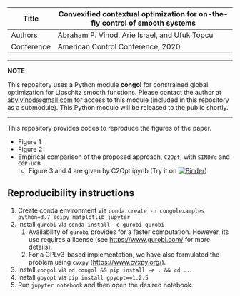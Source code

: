 | Title      | Convexified contextual optimization for on-the-fly control of smooth systems                 |
|------------|----------------------------------------------------------------------------------------------|
| Authors    | Abraham P. Vinod, Arie Israel, and Ufuk Topcu                                                |
| Conference | American Control Conference, 2020                                                            |

---
**NOTE**

This repository uses a Python module **congol** for constrained global optimization for Lipschitz smooth functions. Please contact the author at [aby.vinod@gmail.com](mailto:aby.vinod@gmail.com) for access to this module (included in this repository as a submodule). This Python module will be released to the public shortly.

---

This repository provides codes to reproduce the figures of the paper.
- Figure 1
- Figure 2
- Empirical comparison of the proposed approach, `C2Opt`, with `SINDYc` and `CGP-UCB`
    - Figure 3 and 4 are given by C2Opt.ipynb (Try it on [![Binder](https://mybinder.org/badge_logo.svg)](https://mybinder.org/v2/gh/abyvinod/ACC2020_C2Opt/master?filepath=C2Opt.ipynb))

## Reproducibility instructions

1. Create conda environment via `conda create -n
   congolexamples python=3.7 scipy matplotlib jupyter`
1. Install `gurobi` via `conda install -c gurobi gurobi`
    1. Availability of `gurobi` provides for a faster computation. However, 
       its use requires a license (see https://www.gurobi.com/ for more details). 
    1. For a GPLv3-based implementation, we have also formulated the problem
       using `cvxpy` (https://www.cvxpy.org/).
1. Install `congol` via `cd congol && pip install -e . && cd ..`.
1. Install `gpyopt` via `pip install gpyopt==1.2.5`
1. Run `jupyter notebook` and then open the desired notebook.
